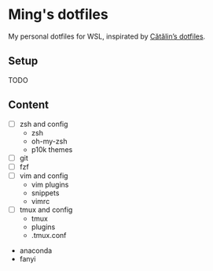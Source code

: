# Ming's dotfiles

My personal dotfiles for WSL, inspirated by [Cătălin’s dotfiles](https://github.com/alrra/dotfiles).

## Setup

TODO

## Content

- [ ] zsh and config
  - zsh
  - oh-my-zsh
  - p10k themes
- [ ] git
- [ ] fzf
- [ ] vim and config
  - vim plugins
  - snippets
  - vimrc
- [ ] tmux and config
  - tmux
  - plugins
  - .tmux.conf
- anaconda
- fanyi
